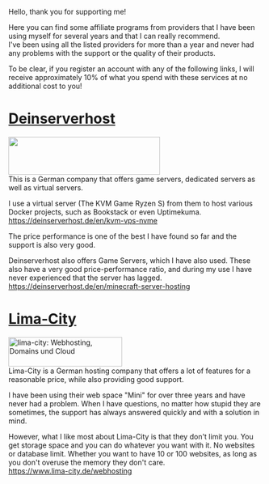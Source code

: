 Hello, thank you for supporting me!

Here you can find some affiliate programs from providers that I have been using myself for several years and that I can really recommend.  
I've been using all the listed providers for more than a year and never had any problems with the support or the quality of their products.

To be clear, if you register an account with any of the following links, I will receive approximately 10% of what you spend with these services at no additional cost to you!

# [Deinserverhost](https://deinserverhost.de/store/aff.php?aff=5075)
<a href="https://deinserverhost.de/store/aff.php?aff=5075"><img src="https://deinserverhost.de/tca/600x150_transparent.png" width="300" height="75" border="0"></a>  
This is a German company that offers game servers, dedicated servers as well as virtual servers.

I use a virtual server (The KVM Game Ryzen S) from them to host various Docker projects, such as Bookstack or even Uptimekuma.  
https://deinserverhost.de/en/kvm-vps-nvme

The price performance is one of the best I have found so far and the support is also very good.

Deinserverhost also offers Game Servers, which I have also used. These also have a very good price-performance ratio, and during my use I have never experienced that the server has lagged.  
https://deinserverhost.de/en/minecraft-server-hosting

# [Lima-City](https://www.lima-city.de/webhosting?cref=408411)
<a href="https://www.lima-city.de/webhosting?cref=408411"><img alt="lima-city: Webhosting, Domains und Cloud" src="https://www.lima-city.de/assets/banner/logo_red.png" width="225" height="58" border="0"></a>  
Lima-City is a German hosting company that offers a lot of features for a reasonable price, while also providing good support.

I have been using their web space "Mini" for over three years and have never had a problem. When I have questions, no matter how stupid they are sometimes, the support has always answered quickly and with a solution in mind.

However, what I like most about Lima-City is that they don't limit you.
You get storage space and you can do whatever you want with it. No websites or database limit. Whether you want to have 10 or 100 websites, as long as you don't overuse the memory they don't care.  
https://www.lima-city.de/webhosting
